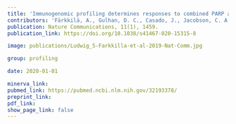 ```yaml
---
title: 'Immunogenomic profiling determines responses to combined PARP and PD-1 inhibition in ovarian cancer.'
contributors: 'Färkkilä, A., Gulhan, D. C., Casado, J., Jacobson, C. A., Nguyen, H., Kochupurakkal, B., Maliga, Z., Yapp, C., … Konstantinopoulos, P. A. (2020).'
publication: Nature Communications, 11(1), 1459.
publication_link: https://doi.org/10.1038/s41467-020-15315-8

image: publications/Ludwig_5-Farkkilla-et-al-2019-Nat-Comm.jpg

group: profiling

date: 2020-01-01

minerva_link:
pubmed_link: https://pubmed.ncbi.nlm.nih.gov/32193378/
preprint_link:
pdf_link:
show_page_link: false
---
```

